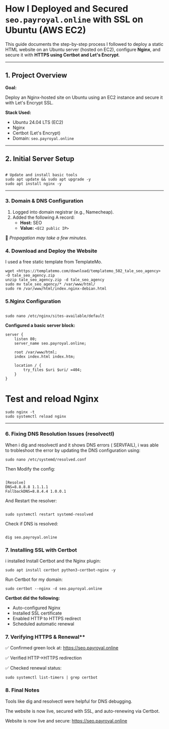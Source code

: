 # How I Deployed and Secured `seo.payroyal.online` with SSL on Ubuntu (AWS EC2)

This guide documents the step-by-step process I followed to deploy a static HTML website on an Ubuntu server (hosted on EC2), configure **Nginx**, and secure it with **HTTPS using Certbot and Let's Encrypt**.

---

## 1. Project Overview

**Goal:**

Deploy an Nginx-hosted site on Ubuntu using an EC2 instance and secure it with Let's Encrypt SSL.

**Stack Used:**

- Ubuntu 24.04 LTS (EC2)
- Nginx
- Certbot (Let's Encrypt)
- Domain: `seo.payroyal.online`

---

## 2. Initial Server Setup

```

# Update and install basic tools
sudo apt update && sudo apt upgrade -y
sudo apt install nginx -y

```

---

### 3.  Domain & DNS Configuration

1. Logged into domain registrar (e.g., Namecheap).
2. Added the following A record:
    - **Host:** SEO
    - **Value:** `<EC2 public IP>`

📝 *Propagation may take a few minutes.*

### **4. Download and Deploy the Website**

I used a free static template from TemplateMo.

```
wget <https://templatemo.com/download/templatemo_582_tale_seo_agency> -O tale_seo_agency.zip
unzip tale_seo_agency.zip -d tale_seo_agency
sudo mv tale_seo_agency/* /var/www/html/
sudo rm /var/www/html/index.nginx-debian.html 
```

### 5.Nginx Configuration

```

sudo nano /etc/nginx/sites-available/default

```

**Configured a basic server block:**

```
server {
    listen 80;
    server_name seo.payroyal.online;

    root /var/www/html;
    index index.html index.htm;

    location / {
        try_files $uri $uri/ =404;
    }
}

```
# Test and reload Nginx

```
sudo nginx -t
sudo systemctl reload nginx

```

---

### 6. Fixing DNS Resolution Issues (resolvectl)

When i dig and resolvectl and it  shows DNS errors ( SERVFAIL), i was able to trobleshoot the error by updating the DNS configuration using:

```
sudo nano /etc/systemd/resolved.conf
```

Then Modify the config:

```

[Resolve]
DNS=8.8.8.8 1.1.1.1
FallbackDNS=8.8.4.4 1.0.0.1
```

And Restart the resolver:

```

sudo systemctl restart systemd-resolved
```

Check if DNS is resolved:

```

dig seo.payroyal.online

```

### 7. Installing SSL with Certbot

i installed Install Certbot and the Nginx plugin:

```
sudo apt install certbot python3-certbot-nginx -y
```

Run Certbot for my domain:

```
sudo certbot --nginx -d seo.payroyal.online
```

**Certbot did the following:**

- Auto-configured Nginx
- Installed SSL certificate
- Enabled HTTP to HTTPS redirect
- Scheduled automatic renewal

### 7. Verifying HTTPS & Renewal**

✅ Confirmed green lock at: https://seo.payroyal.online

✅ Verified HTTP→HTTPS redirection

✅ Checked renewal status:

```
sudo systemctl list-timers | grep certbot
```

### 8. Final Notes

Tools like dig and resolvectl were helpful for DNS debugging.

The website is now live, secured with SSL, and auto-renewing via Certbot.

Website is now live and secure: https://seo.payroyal.online

